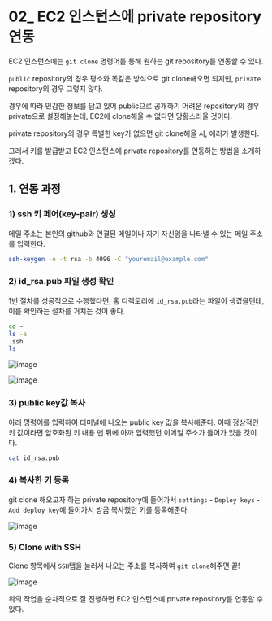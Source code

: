 # 02_ EC2 인스턴스에 private repository 연동

EC2 인스턴스에는 `git clone` 명령어를 통해 원하는 git repository를 연동할 수 있다.

`public` repository의 경우 평소와 똑같은 방식으로 git clone해오면 되지만, `private` repository의 경우 그렇지 않다.

경우에 따라 민감한 정보를 담고 있어 public으로 공개하기 어려운 repository의 경우 private으로 설정해놓는데,  EC2에 clone해올 수 없다면 당황스러울 것이다.

private repository의 경우 특별한 key가 없으면 git clone해올 시, 에러가 발생한다.

그래서 키를 발급받고 EC2 인스턴스에 private repository를 연동하는 방법을 소개하겠다.

## 1. 연동 과정

### 1) ssh 키 페어(key-pair) 생성

메일 주소는 본인의 github와 연결된 메일이나 자기 자신임을 나타낼 수 있는 메일 주소를 입력한다.

```bash
ssh-keygen -o -t rsa -b 4096 -C "youremail@example.com"
```

### 2) id_rsa.pub 파일 생성 확인

1번 절차를 성공적으로 수행했다면, 홈 디렉토리에 `id_rsa.pub`라는 파일이 생겼을텐데, 이를 확인하는 절차를 거치는 것이 좋다.

```bash
cd ~
ls -a
.ssh
ls
```

![image](https://user-images.githubusercontent.com/93081720/206493756-4d263522-4987-4f9a-ba26-de1bcac84330.png)

![image](https://user-images.githubusercontent.com/93081720/206494146-e18988c4-1392-41ee-8d9b-72f765b43c4b.png)

### 3) public key값 복사

아래 명령어를 입력하여 터미널에 나오는 public key 값을 복사해준다. 이때 정상적인 키 값이라면 암호화된 키 내용 맨 뒤에 아까 입력했던 이메일 주소가 들어가 있을 것이다.

```bash
cat id_rsa.pub
```

### 4) 복사한 키 등록

git clone 해오고자 하는 private repository에 들어가서 `settings` - `Deploy keys` - `Add deploy key`에 들어가서 방금 복사했던 키를 등록해준다.

![image](https://user-images.githubusercontent.com/93081720/206495761-9b147c80-394d-431c-b7fe-80914de45ad0.png)

### 5) Clone with SSH

Clone 항목에서 `SSH`탭을 눌러서 나오는 주소를 복사하여 `git clone`해주면 끝!

![image](https://user-images.githubusercontent.com/93081720/206496328-0616467b-c585-4148-82d7-697ed0ce9828.png)

위의 작업을 순차적으로 잘 진행하면 EC2 인스턴스에 private repository를 연동할 수 있다.